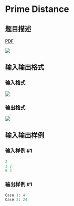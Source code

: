 # Prime Distance

## 题目描述

[problemUrl]: https://uva.onlinejudge.org/index.php?option=com_onlinejudge&Itemid=8&category=871&page=show_problem&problem=5079

[PDF](https://uva.onlinejudge.org/external/131/p13157.pdf)

![](https://cdn.luogu.com.cn/upload/vjudge_pic/UVA13157/a7fcf82e3e5b870522180d41dcc3e28b08b60fcd.png)

## 输入输出格式

### 输入格式

![](https://cdn.luogu.com.cn/upload/vjudge_pic/UVA13157/68f1386aabc1e7b62bcbc30b0842c1872006189e.png)

### 输出格式

![](https://cdn.luogu.com.cn/upload/vjudge_pic/UVA13157/4a9e645b57ade5fec3d730d75af21c3d99dcea46.png)

## 输入输出样例

### 输入样例 #1

```cpp
2
3 2
6 3
```


### 输出样例 #1

```cpp
Case 1: 4
Case 2: 24
```


